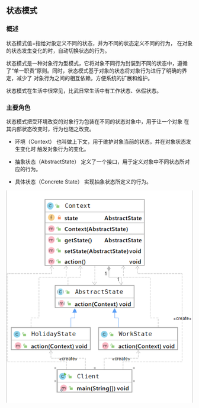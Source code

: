## 状态模式
### 概述
状态模式值=指给对象定义不同的状态，并为不同的状态定义不同的行为，
在对象的状态发生变化的时，自动切换状态的行为。

状态模式是一种对象行为型模式，它将对象不同行为封装到不同的状态中，遵循
了“单一职责”原则。同时，状态模式基于对象的状态将对象行为进行了明确的界定，减少了
对象行为之间的相互依赖，方便系统的扩展和维护。

状态模式在生活中很常见，比武日常生活中有工作状态、休假状态。

### 主要角色
状态模式把受环境改变的对象行为包装在不同的状态对象中，用于让一个对象
在其内部状态改变时，行为也随之改变。

- 环境（Context）
也叫做上下文，用于维护对象当前的状态，并在对象状态发生变化时
触发对象行为的变化。

- 抽象状态（AbstractState）
定义了一个接口，用于定义对象中不同状态所对应的行为。

- 具体状态（Concrete State）
实现抽象状态所定义的行为。

![](.README_images/340bd381.png)
